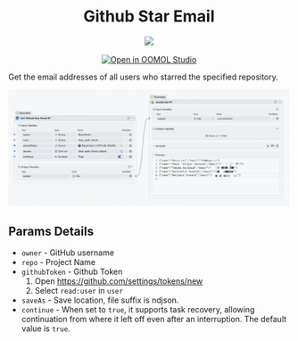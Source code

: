 <div align=center>
  <h1>Github Star Email</h1>
  <p>
    <a href="https://github.com/BlackHole1/github-star-email/blob/main/LICENSE" target="_blank"><img src="https://img.shields.io/github/license/BlackHole1/github-star-email" alt"license" /></a>
  </p>
  <p><a href="https://hub.oomol.com/package/github-star-email?open=true" target="_blank"><img src="https://static.oomol.com/assets/button.svg" alt="Open in OOMOL Studio" /></a></p>
</div>

Get the email addresses of all users who starred the specified repository.

![](./static/example.png)

## Params Details

* `owner` - GitHub username
* `repo` - Project Name
* `githubToken` - Github Token
  1. Open https://github.com/settings/tokens/new
  2. Select `read:user` in `user`
* `saveAs` - Save location, file suffix is ndjson.
* `continue` - When set to `true`, it supports task recovery, allowing continuation from where it left off even after an interruption. The default value is `true`.
